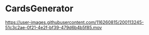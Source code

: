 # CardsGenerator

https://user-images.githubusercontent.com/116260815/200113245-51c3c2ae-0f21-4e2f-bf39-479d6b4b5f85.mov
